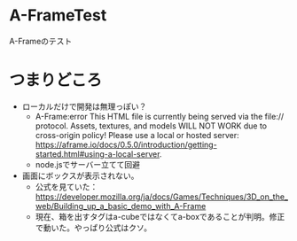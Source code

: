 # A-FrameTest
A-Frameのテスト

# つまりどころ
- ローカルだけで開発は無理っぽい？
    - A-Frame:error This HTML file is currently being served via the file:// protocol. Assets, textures, and models WILL NOT WORK due to cross-origin policy! Please use a local or hosted server: https://aframe.io/docs/0.5.0/introduction/getting-started.html#using-a-local-server. 
    - node.jsでサーバー立てて回避
- 画面にボックスが表示されない。
    - 公式を見ていた：https://developer.mozilla.org/ja/docs/Games/Techniques/3D_on_the_web/Building_up_a_basic_demo_with_A-Frame
    - 現在、箱を出すタグはa-cubeではなくてa-boxであることが判明。修正で動いた。やっぱり公式はクソ。